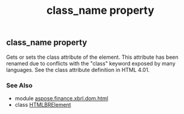 ﻿---
title: class_name property
second_title: Aspose.Finance for Python via .NET API References
description: 
type: docs
weight: 240
url: /python-net/aspose.finance.xbrl.dom.html/htmlbrelement/class_name/
is_root: false
---

## class_name property


Gets or sets the class attribute of the element. This attribute has been renamed due to conflicts with the "class" keyword exposed by many languages. See the class attribute definition in HTML 4.01.

### See Also
* module [aspose.finance.xbrl.dom.html](../../)
* class [HTMLBRElement](/finance/python-net/aspose.finance.xbrl.dom.html/htmlbrelement)
